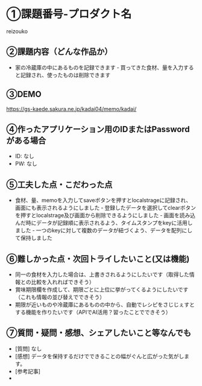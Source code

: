 # ①課題番号-プロダクト名

reizouko

## ②課題内容（どんな作品か）

- 家の冷蔵庫の中にあるものを記録できます
‐ 買ってきた食材、量を入力すると記録され、使ったものは削除できます

## ③DEMO

https://gs-kaede.sakura.ne.jp/kadai04/memo/kadai/

## ④作ったアプリケーション用のIDまたはPasswordがある場合

- ID: なし
- PW: なし

## ⑤工夫した点・こだわった点

- 食材、量、memoを入力してsaveボタンを押すとlocalstrageに記録され、画面にも表示されるようにしました
‐ 登録したデータを選択してclearボタンを押すとlocalstrage及び画面から削除できるようにしました
‐ 画面を読み込んだ時にデータが記録順に表示されるよう、タイムスタンプをkeyに活用しました
‐ 一つのkeyに対して複数のデータが紐づくよう、データを配列にして保持しました

## ⑥難しかった点・次回トライしたいこと(又は機能)

- 同一の食材を入力した場合は、上書きされるようにしたいです（取得した情報との比較を入れればできそう）
- 賞味期限欄を作成して、期限ごとに上位に挙がってくるようにしたいです（これも情報の並び替えでできそう）
- 期限が近いものや冷蔵庫にあるものの中から、自動でレシピをさじじぇすとする機能を作りたいです（APIでAI活用？習ったことでできそう）

## ⑦質問・疑問・感想、シェアしたいこと等なんでも

- [質問]
なし
- [感想]
データを保持するだけでできることの幅がぐんと広がった気がします。 
- [参考記事]
-   
